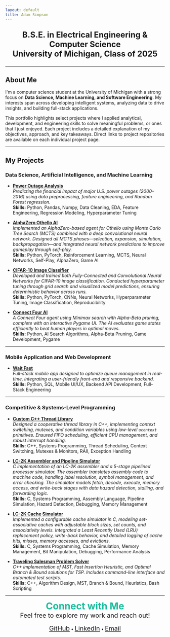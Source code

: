 ```yaml
---
layout: default
title: Adam Simpson
---
```



<p style="text-align: center; font-size: 25px; font-weight: bold;">
  B.S.E. in Electrical Engineering & Computer Science<br>
  University of Michigan, Class of 2025
</p>

---

## About Me

I'm a computer science student at the University of Michigan with a strong focus on **Data Science, Machine Learning, and Software Engineering**. My interests span across developing intelligent systems, analyzing data to drive insights, and building full-stack applications.  

This portfolio highlights select projects where I applied analytical, development, and engineering skills to solve meaningful problems, or ones that I just enjoyed. Each project includes a detailed explanation of my objectives, approach, and key takeaways. Direct links to project repositories are available on each individual project page.

---

## My Projects

### Data Science, Artificial Intelligence, and Machine Learning

- [**Power Outage Analysis**](./projects/power-outage.html)  
  *Predicting the financial impact of major U.S. power outages (2000–2016) using data preprocessing, feature engineering, and Random Forest regression.*  
  **Skills:** Python, Pandas, Numpy, Data Cleaning, EDA, Feature Engineering, Regression Modeling, Hyperparameter Tuning

- [**AlphaZero Othello AI**](./projects/alz.html)  
  *Implemented an AlphaZero-based agent for Othello using Monte Carlo Tree Search (MCTS) combined with a deep convolutional neural network. Designed all MCTS phases—selection, expansion, simulation, backpropagation—and integrated neural network predictions to improve gameplay through self-play.*  
  **Skills:** Python, PyTorch, Reinforcement Learning, MCTS, Neural Networks, Self-Play, AlphaZero, Game AI
  
- [**CIFAR-10 Image Classifier**](./projects/img.html)  
  *Developed and trained both Fully-Connected and Convolutional Neural Networks for CIFAR-10 image classification. Conducted hyperparameter tuning through grid search and visualized model predictions, ensuring deterministic behavior across runs.*  
  **Skills:** Python, PyTorch, CNNs, Neural Networks, Hyperparameter Tuning, Image Classification, Reproducibility

- [**Connect Four AI**](./projects/connect_four.html)  
  *A Connect Four agent using Minimax search with Alpha-Beta pruning, complete with an interactive Pygame UI. The AI evaluates game states efficiently to beat human players in optimal moves.*  
  **Skills:** Python, AI Search Algorithms, Alpha-Beta Pruning, Game Development, Pygame

---

### Mobile Application and Web Development
- [**Wait Fast**](./projects/wait_fast.html)  
  *Full-stack mobile app designed to optimize queue management in real-time, integrating a user-friendly front-end and responsive backend.*  
  **Skills:** Python, SQL, Mobile UI/UX, Backend API Development, Full-Stack Engineering

---

### Competitive & Systems-Level Programming
- [**Custom C++ Thread Library**](./projects/thread2.html)  
  *Designed a cooperative thread library in C++, implementing context switching, mutexes, and condition variables using low-level `ucontext` primitives. Ensured FIFO scheduling, efficient CPU management, and robust interrupt handling.*  
  **Skills:** C++, Systems Programming, Thread Scheduling, Context Switching, Mutexes & Monitors, RAII, Exception Handling

- [**LC-2K Assembler and Pipeline Simulator**](./projects/assembler.html)  
  *C implementation of an LC-2K assembler and a 5-stage pipelined processor simulator. The assembler translates assembly code to machine code, handling label resolution, symbol management, and error checking. The simulator models fetch, decode, execute, memory access, and write-back stages with data hazard detection, stalling, and forwarding logic.*  
  **Skills:** C, Systems Programming, Assembly Language, Pipeline Simulation, Hazard Detection, Debugging, Memory Management

- [**LC-2K Cache Simulator**](./projects/cache_simulator.html)  
  *Implemented a configurable cache simulator in C, modeling set-associative caches with adjustable block sizes, set counts, and associativity levels. Integrated a Least Recently Used (LRU) replacement policy, write-back behavior, and detailed logging of cache hits, misses, memory accesses, and evictions.*  
  **Skills:** C, Systems Programming, Cache Simulation, Memory Management, Bit Manipulation, Debugging, Performance Analysis

- [**Traveling Salesman Problem Solver**](./projects/project-tsp.html)  
  *C++ implementation of MST, Fast Insertion Heuristic, and Optimal Branch & Bound solutions for TSP. Includes command-line interface and automated test scripts.*  
  **Skills:** C++, Algorithm Design, MST, Branch & Bound, Heuristics, Bash Scripting

---

<p align="center">
  <strong style="font-size: 30px; color: #1ABC9C;">Connect with Me</strong><br>
  <span style="font-size: 20px;">Feel free to explore my work and reach out!</span><br><br>
  <a href="https://github.com/will51mps0n" style="font-size: 20px;">GitHub</a> •
  <a href="https://www.linkedin.com/in/adam-simpson-b6a3201a7/" style="font-size: 20px;">LinkedIn</a> •
  <a href="mailto:adwisi@umich.edu" style="font-size: 20px;">Email</a>
</p>


